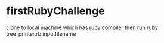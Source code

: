 # firstRubyChallenge
clone to local machine which has ruby compiler
then run
ruby tree_printer.rb inputfilename

